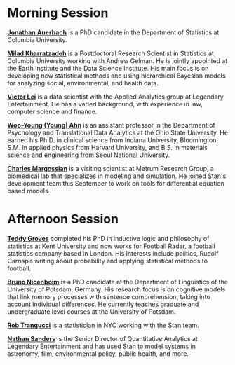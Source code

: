 # Morning Session

[**Jonathan Auerbach**](https://github.com/jauerbach) is a PhD candidate in the Department of Statistics at Columbia University.

[**Milad Kharratzadeh**](http://www.columbia.edu/~mk3971/) is a Postdoctoral Research Scientist in Statistics at Columbia University working with Andrew Gelman. He is jointly appointed at  the Earth Institute and the Data Science Institute. His main focus is on developing new statistical methods and using hierarchical Bayesian models for analyzing social, environmental, and health data.

[**Victor Lei**](https://github.com/foo-bar-baz-qux) is a data scientist with the Applied Analytics group at Legendary Entertainment. He has a varied background, with experience in law, computer science and finance.

[**Woo-Young (Young) Ahn**](https://ccs-lab.github.io) is an assistant professor in the Department of Psychology and Translational Data Analytics at the Ohio State University. He earned his Ph.D. in clinical science from Indiana University, Bloomington, S.M. in applied physics from Harvard University, and B.S. in materials science and engineering from Seoul National University.

[**Charles Margossian**](http://metrumrg.com/) is a visiting scientist at Metrum Research Group, a biomedical lab that specializes in modeling and simulation. He joined Stan's development team this September to work on tools for differential equation based models.

# Afternoon Session

[**Teddy Groves**](https://kent.academia.edu/TeddyGroves) completed his PhD in inductive logic and philosophy of statistics at Kent University and now works for Football Radar, a football statistics company based in London. His interests include politics, Rudolf Carnap’s writing about probability and applying statistical methods to football.

[**Bruno Nicenboim**](http://www.ling.uni-potsdam.de/~nicenboim/) is a PhD candidate at the Department of Linguistics of the University of Potsdam, Germany. His research focus is on cognitive models that link memory processes with sentence comprehension, taking into account individual differences.  He currently teaches graduate and undergraduate level courses at the University of Potsdam.

[**Rob Trangucci**](https://github.com/rtrangucci) is a statistician in NYC working with the Stan team.

[**Nathan Sanders**](https://github.com/nesanders) is the Senior Director of Quantitative Analytics at Legendary Entertainment and has used Stan to model systems in astronomy, film, environmental policy, public health, and more.  
